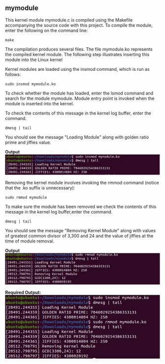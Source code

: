 ## mymodule

This kernel module mymodule.c is compiled using the Makefile accompanying the source code with this project. To compile the module, enter the following on the command line:
``` 
make
```
The compilation produces several files. The file mymodule.ko represents the compiled kernel module. The following step illustrates inserting this module into the Linux kernel

Kernel modules are loaded using the insmod command, which is run as follows:
```
sudo insmod mymodule.ko
```
To check whether the module has loaded, enter the lsmod command and search for the module mymodule.
Module entry point is invoked when the module is inserted into the kernel.

To check the contents of this message in the kernel log buffer, enter the command.
```
dmesg | tail
```
You should see the message "Loading Module" along with golden ratio prime and jiffies value.

**Output**\
![Output](https://github.com/adith-gatty/CS252_Assignment/blob/main/mymodule/mymodule_images/mymodule_insert.JPG)

Removing the kernel module involves invoking the rmmod command (notice that the .ko suffix is unnecessary):
```
sudo rmmod mymodule
```
To make sure the module has been removed we check the contents of this message in the kernel log buffer,enter the command.
```
dmesg | tail
```
You should see the message "Removing Kernel Module" along with values of greatest common divisor of 3,300 and 24 and the value of jiffies at the time of module removal.

**Output**\
![Output](https://github.com/adith-gatty/CS252_Assignment/blob/main/mymodule/mymodule_images/mymodule_remove.JPG)


**Required Output:**\
![Output](https://github.com/adith-gatty/CS252_Assignment/blob/main/mymodule/mymodule_images/mymodule_all.JPG)


